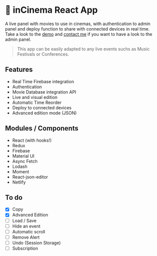 # 🍿 inCinema React App

A live panel with movies to use in cinemas, with authentication to admin panel and deploy function to share with connected devices in real time. 
Take a look to the [demo](https://incinema.netlify.com/admin) and [contact me](ivanmuller2.0@gmail.com) if you want to have a look to the admin panel. 

> This app can be easily adapted to any live events suchs as Music Festivals or Conferences.

## Features

- Real Time Firebase integration 
- Authentication
- Movie Database integration API
- Live and visual edition
- Automatic Time Reorder
- Deploy to connected devices
- Advanced edition mode (JSON)

## Modules / Components

- React (with hooks!)
- Redux
- Firebase
- Material UI
- Async Fetch
- Lodash
- Moment
- React-json-editor
- Netlify

## To do

- [x] Copy
- [x] Advanced Edition
- [ ] Load / Save
- [ ] Hide an event
- [ ] Automatic scroll
- [ ] Remove Alert
- [ ] Undo (Session Storage)
- [ ] Subscription